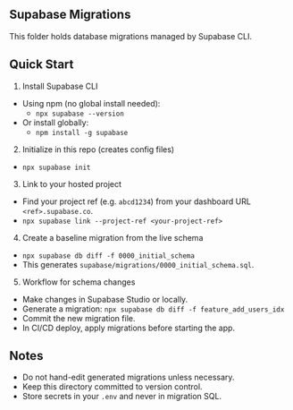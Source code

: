 ## Supabase Migrations

This folder holds database migrations managed by Supabase CLI.

## Quick Start

1) Install Supabase CLI

- Using npm (no global install needed):
  - `npx supabase --version`
- Or install globally:
  - `npm install -g supabase`

2) Initialize in this repo (creates config files)

- `npx supabase init`

3) Link to your hosted project

- Find your project ref (e.g. `abcd1234`) from your dashboard URL `<ref>.supabase.co`.
- `npx supabase link --project-ref <your-project-ref>`

4) Create a baseline migration from the live schema

- `npx supabase db diff -f 0000_initial_schema`
- This generates `supabase/migrations/0000_initial_schema.sql`.

5) Workflow for schema changes

- Make changes in Supabase Studio or locally.
- Generate a migration: `npx supabase db diff -f feature_add_users_idx`
- Commit the new migration file.
- In CI/CD deploy, apply migrations before starting the app.

## Notes

- Do not hand-edit generated migrations unless necessary.
- Keep this directory committed to version control.
- Store secrets in your `.env` and never in migration SQL.

